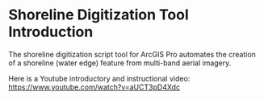 # Shoreline Digitization Tool Introduction

The shoreline digitization script tool for ArcGIS Pro automates the creation of a shoreline (water edge) feature from multi-band aerial imagery.

Here is a Youtube introductory and instructional video: https://www.youtube.com/watch?v=aUCT3pD4Xdc
